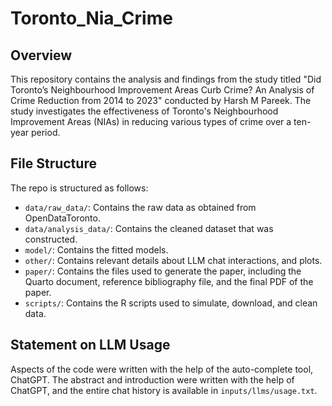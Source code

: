 # Toronto_Nia_Crime

## Overview
This repository contains the analysis and findings from the study titled "Did Toronto’s Neighbourhood Improvement Areas Curb Crime? An Analysis of Crime Reduction from 2014 to 2023" conducted by Harsh M Pareek. The study investigates the effectiveness of Toronto's Neighbourhood Improvement Areas (NIAs) in reducing various types of crime over a ten-year period.

## File Structure
The repo is structured as follows:

- `data/raw_data/`: Contains the raw data as obtained from OpenDataToronto.
- `data/analysis_data/`: Contains the cleaned dataset that was constructed.
- `model/`: Contains the fitted models.
- `other/`: Contains relevant details about LLM chat interactions, and plots.
- `paper/`: Contains the files used to generate the paper, including the Quarto document, reference bibliography file, and the final PDF of the paper.
- `scripts/`: Contains the R scripts used to simulate, download, and clean data.

## Statement on LLM Usage
Aspects of the code were written with the help of the auto-complete tool, ChatGPT. The abstract and introduction were written with the help of ChatGPT, and the entire chat history is available in `inputs/llms/usage.txt`.
